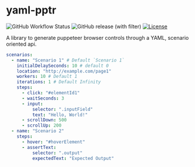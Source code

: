 # yaml-pptr

![GitHub Workflow Status](https://img.shields.io/github/actions/workflow/status/bloom-perf/yaml-pptr/ci.yml?style=for-the-badge&branch=main)
![GitHub release (with filter)](https://img.shields.io/github/v/release/bloom-perf/yaml-pptr?style=for-the-badge)
[![License](https://img.shields.io/badge/License-Apache_2.0-blue.svg?style=for-the-badge)](https://opensource.org/licenses/Apache-2.0)

A library to generate puppeteer browser controls through a YAML, scenario oriented api.

```yaml
scenarios:
  - name: "Scenario 1" # Default `Scenario 1`
    initialDelaySeconds: 10 # default 0
    location: "http://example.com/page1"
    workers: 10 # Default 1
    iterations: 1 # Default Infinity
    steps:
      - click: "#elementId1"
      - waitSeconds: 3
      - input:
          selector: ".inputField"
          text: "Hello, World!"
      - scrollDown: 500
      - scrollUp: 200
  - name: "Scenario 2"
    steps:
      - hover: "#hoverElement"
      - assertText:
          selector: ".output"
          expectedText: "Expected Output"
```